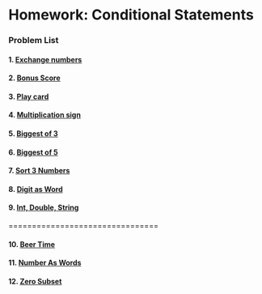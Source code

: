 Homework: Conditional Statements
================================

### Problem List

#### 1. [Exchange numbers](https://github.com/petyakostova/Telerik-Academy/tree/master/C%23/C%23%201/5.%20Conditional-Statements-Homework/Exchange-Numbers-If-Greater)
#### 2. [Bonus Score](https://github.com/petyakostova/Telerik-Academy/tree/master/C%23/C%23%201/5.%20Conditional-Statements-Homework/Bonus-Score)
#### 3. [Play card](https://github.com/petyakostova/Telerik-Academy/tree/master/C%23/C%23%201/5.%20Conditional-Statements-Homework/Check-For-A-Play-Card)
#### 4. [Multiplication sign](https://github.com/petyakostova/Telerik-Academy/tree/master/C%23/C%23%201/5.%20Conditional-Statements-Homework/Multiplication-Sign)
#### 5. [Biggest of 3](https://github.com/petyakostova/Telerik-Academy/tree/master/C%23/C%23%201/5.%20Conditional-Statements-Homework/Biggest-Of-3-Numbers)
#### 6. [Biggest of 5](https://github.com/petyakostova/Telerik-Academy/tree/master/C%23/C%23%201/5.%20Conditional-Statements-Homework/Biggest-Of-5-Numbers)
#### 7. [Sort 3 Numbers](https://github.com/petyakostova/Telerik-Academy/tree/master/C%23/C%23%201/5.%20Conditional-Statements-Homework/Sort-3-Numbers-Nested-Ifs)
#### 8. [Digit as Word](https://github.com/petyakostova/Telerik-Academy/tree/master/C%23/C%23%201/5.%20Conditional-Statements-Homework/Digit-As-Word)
#### 9. [Int, Double, String](https://github.com/petyakostova/Telerik-Academy/tree/master/C%23/C%23%201/5.%20Conditional-Statements-Homework/Int-Double-String)
================================
#### 10. [Beer Time](https://github.com/petyakostova/Telerik-Academy/tree/master/C%23/C%23%201/5.%20Conditional-Statements-Homework/Beer-Time)
#### 11. [Number As Words]( https://github.com/petyakostova/Telerik-Academy/tree/master/C%23/C%23%201/5.%20Conditional-Statements-Homework/Number-As-Words)
#### 12. [Zero Subset](https://github.com/petyakostova/Telerik-Academy/tree/master/C%23/C%23%201/5.%20Conditional-Statements-Homework/Zero-Subset)